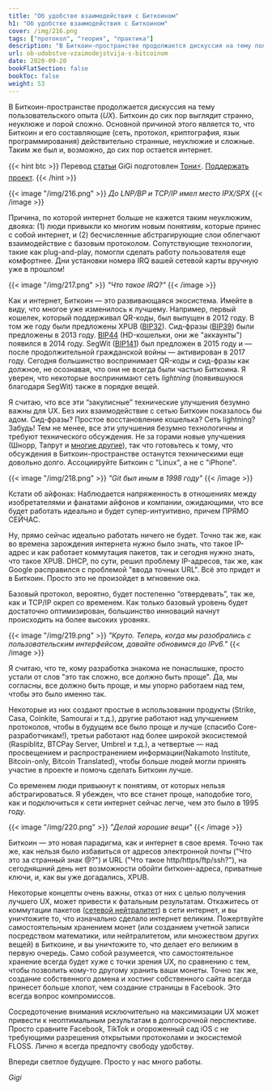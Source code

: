 ```yaml
---
title: "Об удобстве взаимодействия с Биткоином"
h1: "Об удобстве взаимодействия с Биткоином"
cover: /img/216.png
tags: ["протокол", "теория", "практика"]
description: "В Биткоин-пространстве продолжается дискуссия на тему пользовательского опыта (UX). Биткоин до сих пор выглядит странно, неуклюже и порой сложно. Таким же был и, возможно, до сих пор остается интернет"
url: ob-udobstve-vzaimodejstvija-s-bitcoinom
date: 2020-09-20
bookFlatSection: false
bookToc: false
weight: 53
---
```


В Биткоин-пространстве продолжается дискуссия на тему пользовательского опыта (_UX_). Биткоин до сих пор выглядит странно, неуклюже и порой сложно. Основной причиной этого является то, что Биткоин и его составляющие (сеть, протокол, криптография, язык программирования) действительно странные, неуклюжие и сложные. Таким же был и, возможно, до сих пор остается интернет.

{{< hint btc >}}
Перевод [статьи](https://www.swanbitcoin.com/on-bitcoins-ux/?ref=21ideas.org) GiGi подготовлен [Тони⚡️](https://snort.social/p/npub10awzknjg5r5lajnr53438ndcyjylgqsrnrtq5grs495v42qc6awsj45ys7). [Поддержать проект](/contribute/).
{{< /hint >}}

{{< image "/img/216.png" >}}
_До LNP/BP и TCP/IP имел место IPX/SPX_
{{< /image >}}

Причина, по которой интернет больше не кажется таким неуклюжим, двояка: (1) люди привыкли ко многим новым понятиям, которые принес с собой интернет, и (2) бесчисленные абстрагирующие слои облегчают взаимодействие с базовым протоколом. Сопутствующие технологии, такие как plug-and-play, помогли сделать работу пользователя еще комфортнее. Дни установки номера IRQ вашей сетевой карты вручную уже в прошлом!

{{< image "/img/217.png" >}}
_"Что такое IRQ?"_
{{< /image >}}

Как и интернет, Биткоин — это развивающаяся экосистема. Имейте в виду, что многое уже изменилось к лучшему. Например, первый кошелек, который поддерживал QR-коды, был выпущен в 2012 году. В том же году были предложены XPUB ([BIP32](https://github.com/bitcoin/bips/blob/master/bip-0032.mediawiki?ref=21ideas.org)). Сид-фразы ([BIP39](https://github.com/bitcoin/bips/blob/master/bip-0039.mediawiki?ref=21ideas.org)) были предложены в 2013 году. [BIP44](https://github.com/bitcoin/bips/blob/master/bip-0044.mediawiki?ref=21ideas.org) (HD-кошельки, они же "аккаунты") появился в 2014 году. SegWit ([BIP141](https://github.com/bitcoin/bips/blob/master/bip-0141.mediawiki?ref=21ideas.org)) был предложен в 2015 году и — после продолжительной гражданской войны — активирован в 2017 году. Сегодня большинство воспринимает QR-коды и сид-фразы как должное, не осознавая, что они не всегда были частью Биткоина. Я уверен, что некоторые воспринимают сеть _lightning_ (появившуюся благодаря SegWit) также в порядке вещей.

Я считаю, что все эти “закулисные” технические улучшения безумно важны для UX. Без них взаимодействие с сетью Биткоин показалось бы адом. Сид-фразы? Простое восстановление кошелька? Сеть lightning? Забудь! Тем не менее, все эти улучшения безумно технологичны и требуют технического обсуждения. Не за горами новые улучшения (Шнорр, Тапрут и [многие другие](https://bitcoinmagazine.com/articles/2020-and-beyond-bitcoins-potential-protocol-upgrades?ref=21ideas.org)), так что готовьтесь к тому, что обсуждения в Биткоин-пространстве останутся техническими еще довольно долго. Ассоциируйте Биткоин с "Linux", а не с "iPhone".

{{< image "/img/218.png" >}}
_"Git был иным в 1998 году"_
{{< /image >}}

Кстати об айфонах: Наблюдается напряженность в отношениях между изобретателями и фанатами айфонов и компании, ожидающими, что все будет работать идеально и будет супер-интуитивно, причем ПРЯМО СЕЙЧАС.

Ну, прямо сейчас идеально работать ничего не будет. Точно так же, как во времена зарождения интернета нужно было знать, что такое IP-адрес и как работает коммутация пакетов, так и сегодня нужно знать, что такое XPUB. DHCP, по сути, решил проблему IP-адресов, так же, как Google расправился с проблемой "ввода точных URL". Всё это придет и в Биткоин. Просто это не произойдет в мгновение ока.

Базовый протокол, вероятно, будет постепенно “отвердевать”, так же, как и TCP/IP окреп со временем. Как только базовый уровень будет достаточно оптимизирован, большинство инноваций начнут происходить на более высоких уровнях.

{{< image "/img/219.png" >}}
_"Круто. Теперь, когда мы разобрались с пользовательским интерфейсом, давайте обновимся до IPv6."_
{{< /image >}}

Я считаю, что те, кому разработка знакома не понаслышке, просто устали от слов "это так сложно, все должно быть проще". Да, мы согласны, все должно быть проще, и мы упорно работаем над тем, чтобы это было именно так.

Некоторые из них создают простые в использовании продукты (Strike, Casa, Coinkite, Samourai и т.д.), другие работают над улучшением протоколов, чтобы в будущем все было проще и лучше (спасибо Core-разработчикам!), третьи работают над более широкой экосистемой (Raspiblitz, BTCPay Server, Umbrel и т.д.), а четвертые — над просвещением и распространением информации(Nakamoto Institute, Bitcoin-only, Bitcoin Translated), чтобы больше людей могли принять участие в проекте и помочь сделать Биткоин лучше.

Со временем люди привыкнут к понятиям, от которых нельзя абстрагироваться. Я убежден, что все станет проще, наподобие того, как и подключиться к сети интернет сейчас легче, чем это было в 1995 году.

{{< image "/img/220.png" >}}
_"Делай хорошие вещи"_
{{< /image >}}

Биткоин — это новая парадигма, как и интернет в свое время. Точно так же, как нельзя было избавиться от адресов электронной почты ("Что это за странный знак @?") и URL ("Что такое http/https/ftp/ssh?"), на сегодняшний день нет возможности обойти биткоин-адреса, приватные ключи, и, как вы уже догадались, XPUB.

Некоторые концепты очень важны, отказ от них с целью получения лучшего UX, может привести к фатальным результатам. Откажитесь от коммутации пакетов ([сетевой нейтралитет](https://www.battleforthenet.com/?ref=21ideas.org)) в сети интернет, и вы уничтожите то, что изначально сделало интернет великим. Пожертвуйте самостоятельным хранением монет (или созданием учетной записи посредством математики, или нейтралитетом, или множеством других вещей) в Биткоине, и вы уничтожите то, что делает его великим в первую очередь. Само собой разумеется, что самостоятельное хранение всегда будет хуже с точки зрения UX, по сравнению с тем, чтобы позволить кому-то другому хранить ваши монеты. Точно так же, создание собственного домена и хостинг собственного сайта всегда принесет больше хлопот, чем создание страницы в Facebook. Это всегда вопрос компромиссов.

Сосредоточение внимания исключительно на максимизации UX может привести к неоптимальным результатам в долгосрочной перспективе. Просто сравните Facebook, TikTok и огороженный сад iOS с не требующими разрешения открытыми протоколами и экосистемой FLOSS. Лично я всегда предпочту свободу удобству.

Впереди светлое будущее. Просто у нас много работы.

_Gigi_
